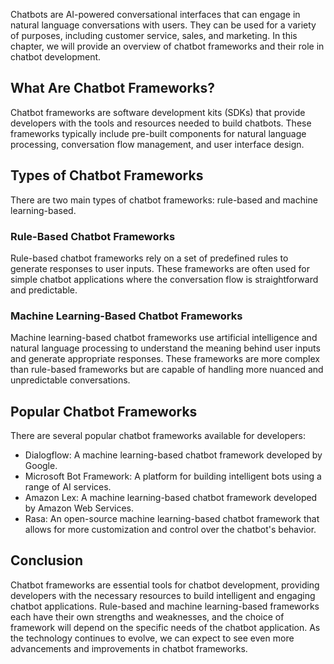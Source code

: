 

Chatbots are AI-powered conversational interfaces that can engage in natural language conversations with users. They can be used for a variety of purposes, including customer service, sales, and marketing. In this chapter, we will provide an overview of chatbot frameworks and their role in chatbot development.

What Are Chatbot Frameworks?
----------------------------

Chatbot frameworks are software development kits (SDKs) that provide developers with the tools and resources needed to build chatbots. These frameworks typically include pre-built components for natural language processing, conversation flow management, and user interface design.

Types of Chatbot Frameworks
---------------------------

There are two main types of chatbot frameworks: rule-based and machine learning-based.

### Rule-Based Chatbot Frameworks

Rule-based chatbot frameworks rely on a set of predefined rules to generate responses to user inputs. These frameworks are often used for simple chatbot applications where the conversation flow is straightforward and predictable.

### Machine Learning-Based Chatbot Frameworks

Machine learning-based chatbot frameworks use artificial intelligence and natural language processing to understand the meaning behind user inputs and generate appropriate responses. These frameworks are more complex than rule-based frameworks but are capable of handling more nuanced and unpredictable conversations.

Popular Chatbot Frameworks
--------------------------

There are several popular chatbot frameworks available for developers:

* Dialogflow: A machine learning-based chatbot framework developed by Google.
* Microsoft Bot Framework: A platform for building intelligent bots using a range of AI services.
* Amazon Lex: A machine learning-based chatbot framework developed by Amazon Web Services.
* Rasa: An open-source machine learning-based chatbot framework that allows for more customization and control over the chatbot's behavior.

Conclusion
----------

Chatbot frameworks are essential tools for chatbot development, providing developers with the necessary resources to build intelligent and engaging chatbot applications. Rule-based and machine learning-based frameworks each have their own strengths and weaknesses, and the choice of framework will depend on the specific needs of the chatbot application. As the technology continues to evolve, we can expect to see even more advancements and improvements in chatbot frameworks.
